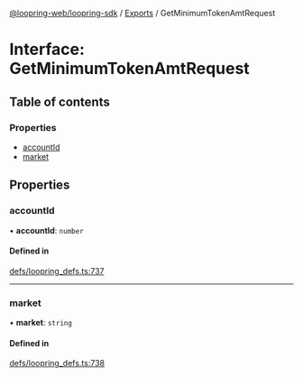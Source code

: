[@loopring-web/loopring-sdk](../README.md) / [Exports](../modules.md) / GetMinimumTokenAmtRequest

# Interface: GetMinimumTokenAmtRequest

## Table of contents

### Properties

- [accountId](GetMinimumTokenAmtRequest.md#accountid)
- [market](GetMinimumTokenAmtRequest.md#market)

## Properties

### accountId

• **accountId**: `number`

#### Defined in

[defs/loopring_defs.ts:737](https://github.com/Loopring/loopring_sdk/blob/18accaa/src/defs/loopring_defs.ts#L737)

___

### market

• **market**: `string`

#### Defined in

[defs/loopring_defs.ts:738](https://github.com/Loopring/loopring_sdk/blob/18accaa/src/defs/loopring_defs.ts#L738)
